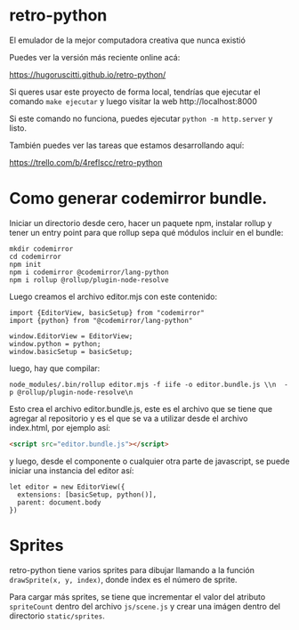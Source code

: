 # retro-python
 
El emulador de la mejor computadora creativa que nunca existió

Puedes ver la versión más reciente online acá:

https://hugoruscitti.github.io/retro-python/

Si queres usar este proyecto de forma local, tendrías que ejecutar
el comando `make ejecutar` y luego visitar la web http://localhost:8000

Si este comando no funciona, puedes ejecutar `python -m http.server` y listo.

También puedes ver las tareas que estamos desarrollando aquí:

https://trello.com/b/4refIscc/retro-python


# Como generar codemirror bundle.

Iniciar un directorio desde cero, hacer un paquete npm, instalar rollup y
tener un entry point para que rollup sepa qué módulos incluir en el bundle:


```
mkdir codemirror
cd codemirror
npm init
npm i codemirror @codemirror/lang-python
npm i rollup @rollup/plugin-node-resolve
```

Luego creamos el archivo editor.mjs con este contenido:


```
import {EditorView, basicSetup} from "codemirror"
import {python} from "@codemirror/lang-python"

window.EditorView = EditorView;
window.python = python;
window.basicSetup = basicSetup;
```

luego, hay que compilar:

```
node_modules/.bin/rollup editor.mjs -f iife -o editor.bundle.js \\n  -p @rollup/plugin-node-resolve\n
```

Esto crea el archivo editor.bundle.js, este es el archivo que se
tiene que agregar al repositorio y es el que se va a utilizar
desde el archivo index.html, por ejemplo así:

```html
<script src="editor.bundle.js"></script>
```

y luego, desde el componente o cualquier otra parte de javascript, se puede
iniciar una instancia del editor así:


```
let editor = new EditorView({
  extensions: [basicSetup, python()],
  parent: document.body
})
```


# Sprites

retro-python tiene varios sprites para dibujar llamando a la función
`drawSprite(x, y, index)`, donde index es el número de sprite.

Para cargar más sprites, se tiene que incrementar el valor del atributo
`spriteCount` dentro del archivo `js/scene.js` y crear una imágen dentro
del directorio `static/sprites`.
